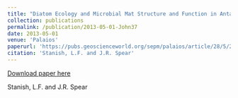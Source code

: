 ```yaml
---
title: "Diatom Ecology and Microbial Mat Structure and Function in Antarctic Dry Valleys"
collection: publications
permalink: /publication/2013-05-01-John37
date: 2013-05-01
venue: 'Palaios'
paperurl: 'https://pubs.geoscienceworld.org/sepm/palaios/article/28/5/267/146314/diatom-ecology-and-microbial-mat-structure-and'
citation: 'Stanish, L.F. and J.R. Spear'
---
```


<a href='https://pubs.geoscienceworld.org/sepm/palaios/article/28/5/267/146314/diatom-ecology-and-microbial-mat-structure-and'>Download paper here</a>

 Stanish, L.F. and J.R. Spear
